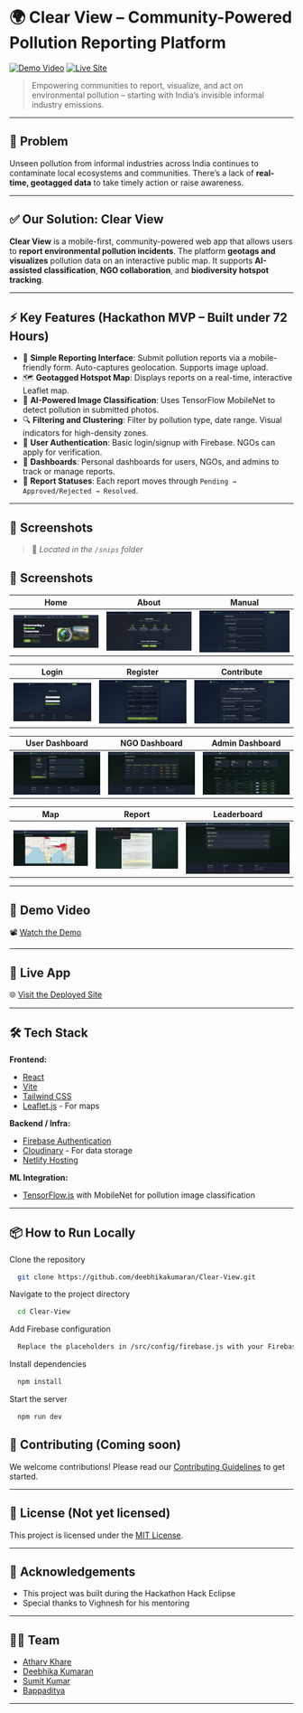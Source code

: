 # 🌍 Clear View – Community-Powered Pollution Reporting Platform

[![Demo Video](https://img.shields.io/badge/Watch-Demo%20Video-blue?style=for-the-badge)](https://drive.google.com/file/d/18UcGIUkUaIaakoNc-T00s3mGGEgI5bQ2/view?usp=sharing)
[![Live Site](https://img.shields.io/badge/Visit-Deployed%20App-brightgreen?style=for-the-badge)](https://clearview360.netlify.app/)

> Empowering communities to report, visualize, and act on environmental pollution – starting with India’s invisible informal industry emissions.

---

## 🧠 Problem

Unseen pollution from informal industries across India continues to contaminate local ecosystems and communities. There’s a lack of **real-time, geotagged data** to take timely action or raise awareness.

---

## ✅ Our Solution: Clear View

**Clear View** is a mobile-first, community-powered web app that allows users to **report environmental pollution incidents**. The platform **geotags and visualizes** pollution data on an interactive public map. It supports **AI-assisted classification**, **NGO collaboration**, and **biodiversity hotspot tracking**.

---

## ⚡ Key Features (Hackathon MVP – Built under 72 Hours)

- 📸 **Simple Reporting Interface**: Submit pollution reports via a mobile-friendly form. Auto-captures geolocation. Supports image upload.
- 🗺️ **Geotagged Hotspot Map**: Displays reports on a real-time, interactive Leaflet map.
- 🧠 **AI-Powered Image Classification**: Uses TensorFlow MobileNet to detect pollution in submitted photos.
- 🔍 **Filtering and Clustering**: Filter by pollution type, date range. Visual indicators for high-density zones.
- 🔐 **User Authentication**: Basic login/signup with Firebase. NGOs can apply for verification.
- 🧾 **Dashboards**: Personal dashboards for users, NGOs, and admins to track or manage reports.
- 🐛 **Report Statuses**: Each report moves through `Pending → Approved/Rejected → Resolved`.

---

## 📱 Screenshots

> 📂 _Located in the `/snips` folder_

## 📱 Screenshots

| Home | About | Manual |
|---------------|-------------|----------------|
| ![Home](./snips/home.png) | ![About](./snips/about.png) | ![Manual](./snips/manual.png) |

| Login | Register | Contribute |
|-------|----------|--------|
| ![Login](./snips/login.png) | ![Register](./snips/register.png) | ![Contribute](./snips/contribute.png) |

| User Dashboard | NGO Dashboard | Admin Dashboard |
|---------------|-------------|----------------|
| ![User](./snips/user.png) | ![NGO](./snips/ngo.png) | ![Admin](./snips/admin.png) |

| Map | Report | Leaderboard |
|-----|----------------|-----------------|
| ![Map](./snips/map.png) | ![Report](./snips/report.png) | ![Leaderboard](./snips/leaderboard.png) |


---

## 🎥 Demo Video

📽️ [Watch the Demo](https://drive.google.com/file/d/18UcGIUkUaIaakoNc-T00s3mGGEgI5bQ2/view?usp=sharing)

---

## 🚀 Live App

🌐 [Visit the Deployed Site](https://clearview360.netlify.app/)

---

## 🛠️ Tech Stack

**Frontend:**

- [React](https://react.dev/)
- [Vite](https://vitejs.dev/)
- [Tailwind CSS](https://tailwindcss.com/)
- [Leaflet.js](https://leafletjs.com/) - For maps

**Backend / Infra:**

- [Firebase Authentication](https://firebase.google.com/docs/auth)
- [Cloudinary](https://cloudinary.com/) - For data storage
- [Netlify Hosting](https://www.netlify.com/)

**ML Integration:**

- [TensorFlow.js](https://www.tensorflow.org/js) with MobileNet for pollution image classification

---

## 📦 How to Run Locally

Clone the repository

```bash
  git clone https://github.com/deebhikakumaran/Clear-View.git
```

Navigate to the project directory

```bash
  cd Clear-View
```

Add Firebase configuration

```bash
  Replace the placeholders in /src/config/firebase.js with your Firebase credentials
```

Install dependencies

```bash
  npm install
```

Start the server

```bash
  npm run dev
```

## 🤝 Contributing (Coming soon)

We welcome contributions! Please read our [Contributing Guidelines](CONTRIBUTING.md) to get started.

---

## 📜 License (Not yet licensed)

This project is licensed under the [MIT License](LICENSE).

---

## 🙏 Acknowledgements

- This project was built during the Hackathon Hack Eclipse
- Special thanks to Vighnesh for his mentoring

---

## 🧑‍💻 Team
- [Atharv Khare](https://github.com/1mystic)
- [Deebhika Kumaran](https://github.com/deebhikakumaran)
- [Sumit Kumar](https://github.com/sumitkr2000)
- [Bappaditya](https://github.com/Bappaditya13)

---